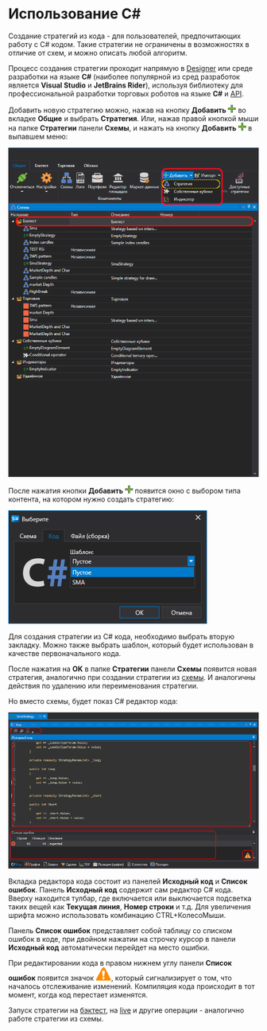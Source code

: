 # Использование C\#

Создание стратегий из кода \- для пользователей, предпочитающих работу с C# кодом. Такие стратегии не ограничены в возможностях в отличие от схем, и можно описать любой алгоритм.

Процесс создания стратегии проходит напрямую в [Designer](Designer.md) или среде разработки на языке **C\#** (наиболее популярной из сред разработок является **Visual Studio** и **JetBrains Rider**), используя библиотеку для профессиональной разработки торговых роботов на языке **C\#** и [API](StockSharpAbout.md).

Добавить новую стратегию можно, нажав на кнопку **Добавить** ![Designer Panel Circuits 01](../images/Designer_Panel_Circuits_01_button.png) во вкладке **Общие** и выбрать **Стратегия**. Или, нажав правой кнопкой мыши на папке **Стратегии** панели **Схемы**, и нажать на кнопку **Добавить** ![Designer Panel Circuits 01](../images/Designer_Panel_Circuits_01_button.png) в выпавшем меню:

![Designer The creation of a strategy 00](../images/Designer_creation_of_strategy_00.png)

После нажатия кнопки **Добавить** ![Designer Panel Circuits 01](../images/Designer_Panel_Circuits_01_button.png) появится окно с выбором типа контента, на котором нужно создать стратегию:

![Designer_Creation_of_element_containing_source_code_00](../images/Designer_Creation_of_element_containing_source_code_00.png)

Для создания стратегии из C# кода, необходимо выбрать вторую закладку. Можно также выбрать шаблон, который будет использован в качестве первоначального кода.

После нажатия на **OK** в папке **Стратегии** панели **Схемы** появится новая стратегия, аналогично при создании стратегии из [схемы](Designer_Creating_strategy_out_of_blocks.md). И аналогичны действия по удалению или переименования стратегии.

Но вместо схемы, будет показ C# редактор кода:

![Designer_Creation_of_element_containing_source_code_01](../images/Designer_Creation_of_element_containing_source_code_01.png)

Вкладка редактора кода состоит из панелей **Исходный код** и **Список ошибок**. Панель **Исходный код** содержит сам редактор C# кода. Вверху находится тулбар, где включается или выключается подсветка таких вещей как **Текущая линия**, **Номер строки** и т.д. Для увеличения шрифта можно использовать комбинацию CTRL+КолесоМыши.

Панель **Список ошибок** представляет собой таблицу со списком ошибок в коде, при двойном нажатии на строчку курсор в панели **Исходный код** автоматически перейдет на место ошибки.

При редактировании кода в правом нижнем углу панели **Список ошибок** появится значок ![Designer The creation of the cube containing the source code 03](../images/Designer_creation_of_element_containing_source_code_03.png), который сигнализирует о том, что началось отслеживание изменений. Компиляция кода происходит в тот момент, когда код перестает изменятся.

Запуск стратегии на [бэктест](Designer_Backtesting_Interface.md), на [live](Designer_Add_strategy_Live_trade.md) и другие операции - аналогично работе стратегии из схемы.
